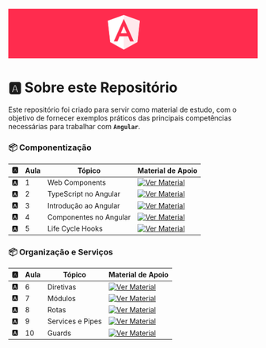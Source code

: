 <p align="center">
  <img src="assets/angular.png">
</p>

# 🅰️ Sobre este Repositório

Este repositório foi criado para servir como material de estudo, com o objetivo de fornecer exemplos práticos das principais competências necessárias para trabalhar com **`Angular`**.

### 📦 Componentização

| 🅰️ | Aula | Tópico | Material de Apoio |
| --- | --- | ------------------ | ---------------------------------------------------------------- |
| 🅰️ | 1 | Web Components | [![Ver Material](https://img.shields.io/badge/Ver%20Material-E94D5F?style=for-the-badge)](https://github.com/joschonarth/dio-angular/tree/main/01-web-components) |
| 🅰️ | 2 | TypeScript no Angular | [![Ver Material](https://img.shields.io/badge/Ver%20Material-E94D5F?style=for-the-badge)](https://github.com/joschonarth/dio-angular/tree/main/02-typescript) |
| 🅰️ | 3 | Introdução ao Angular | [![Ver Material](https://img.shields.io/badge/Ver%20Material-E94D5F?style=for-the-badge)](https://github.com/joschonarth/dio-angular/tree/main/03-introducao-angular) |
| 🅰️ | 4 | Componentes no Angular | [![Ver Material](https://img.shields.io/badge/Ver%20Material-E94D5F?style=for-the-badge)](https://github.com/joschonarth/dio-angular/tree/main/04-components) |
| 🅰️ | 5 | Life Cycle Hooks | [![Ver Material](https://img.shields.io/badge/Ver%20Material-E94D5F?style=for-the-badge)](https://github.com/joschonarth/dio-angular/tree/main/05-life-cycle-hooks) |

### 📦 Organização e Serviços

| 🅰️ | Aula | Tópico | Material de Apoio |
| --- | --- | ------------------ | ---------------------------------------------------------------- |
| 🅰️ | 6 | Diretivas | [![Ver Material](https://img.shields.io/badge/Ver%20Material-E94D5F?style=for-the-badge)](https://github.com/joschonarth/dio-angular/tree/main/06-diretivas) |
| 🅰️ | 7 | Módulos | [![Ver Material](https://img.shields.io/badge/Ver%20Material-E94D5F?style=for-the-badge)](https://github.com/joschonarth/dio-angular/tree/main/07-modulos) |
| 🅰️ | 8 | Rotas | [![Ver Material](https://img.shields.io/badge/Ver%20Material-E94D5F?style=for-the-badge)](https://github.com/joschonarth/dio-angular/tree/main/08-rotas) |
| 🅰️ | 9 | Services e Pipes | [![Ver Material](https://img.shields.io/badge/Ver%20Material-E94D5F?style=for-the-badge)](https://github.com/joschonarth/dio-angular/tree/main/09-services) |
| 🅰️ | 10 | Guards | [![Ver Material](https://img.shields.io/badge/Ver%20Material-E94D5F?style=for-the-badge)](https://github.com/joschonarth/dio-angular/tree/main/10-guards) |
